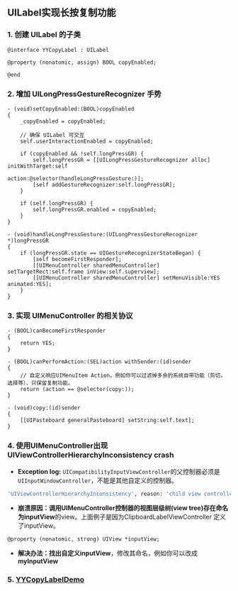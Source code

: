 ## UILabel实现长按复制功能

### 1. 创建 UILabel 的子类
```objc
@interface YYCopyLabel : UILabel

@property (nonatomic, assign) BOOL copyEnabled;

@end
```
### 2. 增加 UILongPressGestureRecognizer 手势
```objc
- (void)setCopyEnabled:(BOOL)copyEnabled
{
    _copyEnabled = copyEnabled;
    
    // 确保 UILabel 可交互
    self.userInteractionEnabled = copyEnabled;
    
    if (copyEnabled && !self.longPressGR) {
        self.longPressGR = [[UILongPressGestureRecognizer alloc] initWithTarget:self
                                                                         action:@selector(handleLongPressGesture:)];
        [self addGestureRecognizer:self.longPressGR];
    }
    
    if (self.longPressGR) {
        self.longPressGR.enabled = copyEnabled;
    }
}

- (void)handleLongPressGesture:(UILongPressGestureRecognizer *)longPressGR
{
    if (longPressGR.state == UIGestureRecognizerStateBegan) {
        [self becomeFirstResponder];
        [[UIMenuController sharedMenuController] setTargetRect:self.frame inView:self.superview];
        [[UIMenuController sharedMenuController] setMenuVisible:YES animated:YES];
    }
}
```
### 3. 实现 UIMenuController 的相关协议

``` objc
- (BOOL)canBecomeFirstResponder
{
    return YES;
}

- (BOOL)canPerformAction:(SEL)action withSender:(id)sender
{
    // 自定义响应UIMenuItem Action，例如你可以过滤掉多余的系统自带功能（剪切，选择等），只保留复制功能。
    return (action == @selector(copy:));
}

- (void)copy:(id)sender
{
    [[UIPasteboard generalPasteboard] setString:self.text];
}

```

### 4. 使用UIMenuController出现UIViewControllerHierarchyInconsistency crash

* **Exception log:** `UICompatibilityInputViewController`的父控制器必须是`UIInputWindowController`，不能是其他自定义的控制器。

```bash
'UIViewControllerHierarchyInconsistency', reason: 'child view controller:<UICompatibilityInputViewController: 0x7f9b37f00fa0> should have parent view controller:<ClipboardLabelViewController: 0x7f9b3b009b90> but requested parent is:<UIInputWindowController: 0x7f9b3801d400>'
```

* **崩溃原因：**调用UIMenuController控制器的视图层级树(view tree)存在命名为**inputView**的view。上面例子是因为ClipboardLabelViewController 定义了inputView。

```objc
@property (nonatomic, strong) UIView *inputView;
```

* **解决办法：**找出自定义**inputView**，修改其命名，例如你可以改成**myInputView**

### 5. [YYCopyLabelDemo](https://github.com/zhiyongzou/zzyNotes/blob/main/Demo/iOS/YYCopyLabelDemo)